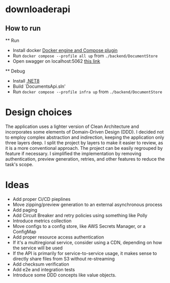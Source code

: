 # downloaderapi
##


## How to run
** Run
* Install docker <a href="https://docs.docker.com/desktop/">Docker engine and Compose plugin</a></br>
* Run `docker compose --profile all up` from `./backend/DocumentStore`
* Open swagger on localhost:5062 <a href="http://localhost:5204/swagger/index.html">this link</a> 

** Debug
* Install <a href="https://dotnet.microsoft.com/en-us/download/dotnet/8.0">.NET8</a></br>
* Build `DocumentsApi.sln'
* Run `docker compose --profile infra up` from `./backend/DocumentStore`

# Design choices
The application uses a lighter version of Clean Architecture and incorporates some elements of Domain-Driven Design (DDD). 
I decided not to employ complex abstraction and indirection, keeping the application only three layers deep. 
I split the project by layers to make it easier to review, as it is a more conventional approach. 
The project can be easily regrouped by feature if necessary. 
I simplified the implementation by removing authentication, preview generation, retries, and other features to reduce the task's scope.

# Ideas
* Add proper Ci/CD pieplines
* Move zipping/preview generation to an external asynchronous process
* Add paging
* Add Circuit Breaker and retry policies using something like Polly
* Introduce metrics collection
* Move configs to a config store, like AWS Secrets Manager, or a ConfigMap
* Add proper resource access authentication
* If it's a multiregional service, consider using a CDN, depending on how the service will be used
* If the API is primarily for service-to-service usage, it makes sense to directly share files from S3 without re-streaming
* Add checksum verification
* Add e2e and integration tests
* Introduce some DDD concepts like value objects.